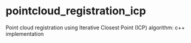 # pointcloud_registration_icp
Point cloud registration using Iterative Closest Point (ICP) algorithm: c++ implementation
